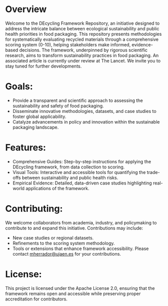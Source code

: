# Overview
Welcome to the DEcycling Framework Repository, an initiative designed to address the intricate balance between ecological sustainability and public health priorities in food packaging. This repository presents methodologies for systematically evaluating recycled materials through a comprehensive scoring system (0-10), helping stakeholders make informed, evidence-based decisions.
The framework, underpinned by rigorous scientific research, aims to transform sustainability practices in food packaging. An associated article is currently under review at The Lancet. We invite you to stay tuned for further developments.

# Goals:
- Provide a transparent and scientific approach to assessing the sustainability and safety of food packaging.
- Disseminate innovative methodologies, datasets, and case studies to foster global applicability.
- Catalyze advancements in policy and innovation within the sustainable packaging landscape.

# Features:
- Comprehensive Guides: Step-by-step instructions for applying the DEcycling framework, from data collection to scoring.
- Visual Tools: Interactive and accessible tools for quantifying the trade-offs between sustainability and public health risks.
- Empirical Evidence: Detailed, data-driven case studies highlighting real-world applications of the framework.

# Contributing:
We welcome collaborators from academia, industry, and policymaking to contribute to and expand this initiative. Contributions may include:
- New case studies or regional datasets.
- Refinements to the scoring system methodology.
- Tools or extensions that enhance framework accessibility.
Please contact mherrador@ujaen.es for your contributions.

# License:
This project is licensed under the Apache License 2.0, ensuring that the framework remains open and accessible while preserving proper accreditation for contributors.

